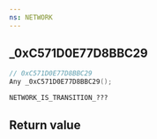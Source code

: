 ```yaml
---
ns: NETWORK
---
```

## _0xC571D0E77D8BBC29

```c
// 0xC571D0E77D8BBC29
Any _0xC571D0E77D8BBC29();
```

```
NETWORK_IS_TRANSITION_???  
```

## Return value
